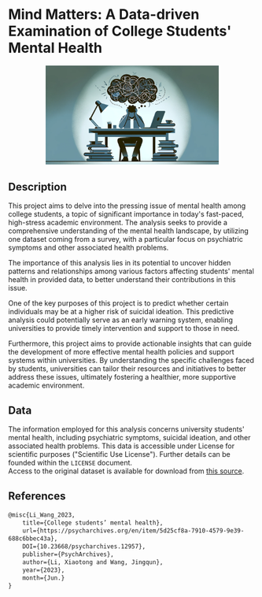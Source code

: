 # Mind Matters: A Data-driven Examination of College Students' Mental Health

<div align="center">
    <img src="assets/mental_health_cover_landscape.png" alt="repo_cover" style="width:70%">
</div>

## Description
This project aims to delve into the pressing issue of mental health among college students, a topic of significant importance in today's fast-paced, high-stress academic environment. The analysis seeks to provide a comprehensive understanding of the mental health landscape, by utilizing one dataset coming from a survey, with a particular focus on psychiatric symptoms and other associated health problems.

The importance of this analysis lies in its potential to uncover hidden patterns and relationships among various factors affecting students' mental health in provided data, to better understand their contributions in this issue.

One of the key purposes of this project is to predict whether certain individuals may be at a higher risk of suicidal ideation. This predictive analysis could potentially serve as an early warning system, enabling universities to provide timely intervention and support to those in need.

Furthermore, this project aims to provide actionable insights that can guide the development of more effective mental health policies and support systems within universities. By understanding the specific challenges faced by students, universities can tailor their resources and initiatives to better address these issues, ultimately fostering a healthier, more supportive academic environment.

## Data
The information employed for this analysis concerns university students' mental health, including psychiatric symptoms, suicidal ideation, and other associated health problems. This data is accessible under License for scientific purposes ("Scientific Use License"). Further details can be founded within the `LICENSE` document.<br/>
Access to the original dataset is available for download from <a href="https://psycharchives.org/en/item/5d25cf8a-7910-4579-9e39-688c6bbec43a">this source</a>.


## References
```
@misc{Li_Wang_2023,
    title={College students’ mental health},
    url={https://psycharchives.org/en/item/5d25cf8a-7910-4579-9e39-688c6bbec43a},
    DOI={10.23668/psycharchives.12957},
    publisher={PsychArchives},
    author={Li, Xiaotong and Wang, Jingqun},
    year={2023},
    month={Jun.}
}
```

